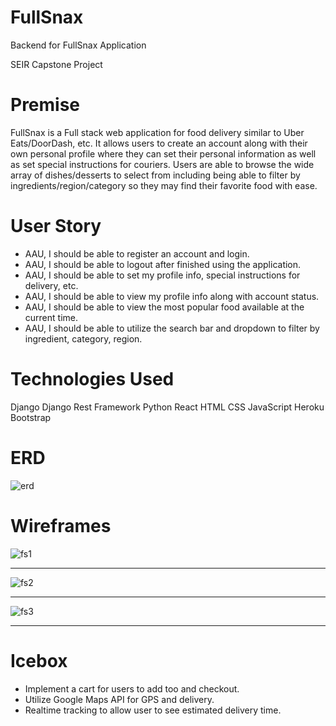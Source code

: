 # FullSnax
Backend for FullSnax Application

SEIR Capstone Project

<h1>Premise</h1>

FullSnax is a Full stack web application for food delivery similar to Uber Eats/DoorDash, etc. It allows users to create an account along with their own personal profile where they can set their personal information as well as set special instructions for couriers. Users are able to browse the wide array of dishes/desserts to select from including being able to filter by ingredients/region/category so they may find their favorite food with ease.

<h1>User Story</h1>

- AAU, I should be able to register an account and login.
- AAU, I should be able to logout after finished using the application.
- AAU, I should be able to set my profile info, special instructions for delivery, etc.
- AAU, I should be able to view my profile info along with account status.
- AAU, I should be able to view the most popular food available at the current time.
- AAU, I should be able to utilize the search bar and dropdown to filter by ingredient, category, region.

<h1>Technologies Used</h1>


Django
Django Rest Framework
Python
React
HTML
CSS
JavaScript
Heroku
Bootstrap

<h1>ERD</h1>

![erd](https://user-images.githubusercontent.com/102341554/182396420-a178f56f-bf72-40b6-9d74-d2470e23c669.png)

<h1>Wireframes</h1>

![fs1](https://user-images.githubusercontent.com/102341554/182396201-61998680-c432-4729-be67-cc8662eb6ac3.png)

<hr />

![fs2](https://user-images.githubusercontent.com/102341554/182396315-ef0e5b39-c6d4-42c9-a156-4fd2789e9dad.png)

<hr />

![fs3](https://user-images.githubusercontent.com/102341554/182396366-e81492fa-b24f-49f0-82d2-2f530dd7b572.png)

<hr />

<h1>Icebox</h1>

- Implement a cart for users to add too and checkout.
- Utilize Google Maps API for GPS and delivery.
- Realtime tracking to allow user to see estimated delivery time.



